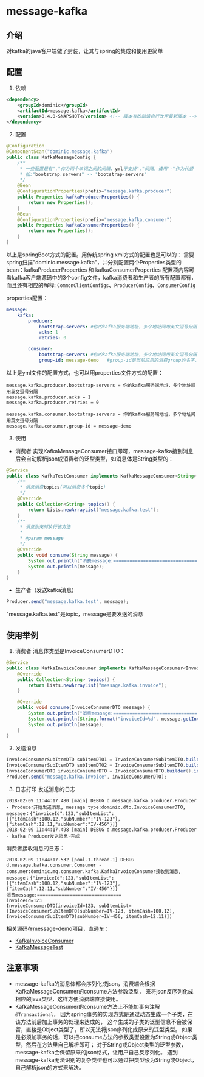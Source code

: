 # message-kafka

## 介绍
对kafka的java客户端做了封装，让其与spring的集成和使用更简单

## 配置

1. 依赖
```xml
<dependency>
    <groupId>dominic</groupId>
    <artifactId>message.kafka</artifactId>
    <version>0.4.0-SNAPSHOT</version> <!-- 版本有改动请自行改用最新版本 -->
</dependency>
```
2. 配置
```java
@Configuration
@ComponentScan("dominic.message.kafka")
public class KafkaMessageConfig {
    /**
     * 一些配置是有"."作为两个单词之间的间隔，yml不支持"."间隔，请用"-"作为代替
     * 如:"bootstrap.servers" -> "bootstrap-servers"
     */
    @Bean
    @ConfigurationProperties(prefix="message.kafka.producer")
    public Properties kafkaProducerProperties() {
        return new Properties();
    }
    @Bean
    @ConfigurationProperties(prefix="message.kafka.consumer")
    public Properties kafkaConsumerProperties() {
        return new Properties();
    }
}
```
以上是springBoot方式的配置。用传统spring xml方式的配置也是可以的：
需要spring扫描"dominic.message.kafka"，并分别配置两个Properties类型的bean：kafkaProducerProperties 和 kafkaConsumerProperties
配置项内容可看kafka客户端源码中的3个config文件，kafka消费者和生产者的所有配置都有，而且还有相应的解释:
`CommonClientConfigs`、`ProducerConfig`、`ConsumerConfig`

properties配置：
```yml
message:
    kafka:
        producer:
            bootstrap-servers: #你的kafka服务端地址，多个地址间用英文逗号分隔
            acks: 1
            retries: 0

        consumer:
            bootstrap-servers: #你的kafka服务端地址，多个地址间用英文逗号分隔
            group-id: message-demo   #group-id是当前应用的消费group的名字，防止同一个应用重复消费消息
```
以上是yml文件的配置方式，也可以用properties文件方式的配置：
```propterties
message.kafka.producer.bootstrap-servers = 你的kafka服务端地址，多个地址间用英文逗号分隔
message.kafka.producer.acks = 1
message.kafka.producer.retries = 0

message.kafka.consumer.bootstrap-servers = 你的kafka服务端地址，多个地址间用英文逗号分隔
message.kafka.consumer.group-id = message-demo
```
3. 使用
* 消费者
实现KafkaMessageConsumer接口即可，message-kafka接到消息后会自动解析json成消费者的泛型类型，如消息体是String类型的：
```java
@Service
public class KafkaTestConsumer implements KafkaMessageConsumer<String> {
    /**
     * 消息消费topics(可以消费多个topic)
     */
    @Override
    public Collection<String> topics() {
        return Lists.newArrayList("message.kafka.test");
    }
    /**
     * 消息到来时执行该方法
     *
     * @param message
     */
    @Override
    public void consume(String message) {
        System.out.println("消费message:===============================");
        System.out.println(message);
    }
}
```
* 生产者（发送kafka消息）
```java
Producer.send("message.kafka.test", message);
```
"message.kafka.test"是topic，message是要发送的消息

## 使用举例
1. 消费者
消息体类型是InvoiceConsumerDTO：
```java
@Service
public class KafkaInvoiceConsumer implements KafkaMessageConsumer<InvoiceConsumerDTO> {
    @Override
    public Collection<String> topics() {
        return Lists.newArrayList("message.kafka.invoice");
    }

    @Override
    public void consume(InvoiceConsumerDTO message) {
        System.out.println("消费message:===============================");
        System.out.println(String.format("invoiceId=%d", message.getInvoiceId()));
        System.out.println(message);
    }
}
```
2. 发送消息
```java
InvoiceConsumerSubItemDTO subItemDTO1 = InvoiceConsumerSubItemDTO.builder().subNumber("IV-123").itemCash(BigDecimal.valueOf(100.12)).build();
InvoiceConsumerSubItemDTO subItemDTO2 = InvoiceConsumerSubItemDTO.builder().subNumber("IV-456").itemCash(BigDecimal.valueOf(12.11)).build();
InvoiceConsumerDTO invoiceConsumerDTO = InvoiceConsumerDTO.builder().invoiceId(123L).subItemList(Lists.newArrayList(subItemDTO1,subItemDTO2)).build();
Producer.send("message.kafka.invoice", invoiceConsumerDTO);
```

3. 日志打印
发送消息的日志
```
2018-02-09 11:44:17.480 [main] DEBUG d.message.kafka.producer.Producer - Producer开始发送消息, message type:dominic.dto.InvoiceConsumerDTO, message：{"invoiceId":123,"subItemList":[{"itemCash":100.12,"subNumber":"IV-123"},{"itemCash":12.11,"subNumber":"IV-456"}]}
2018-02-09 11:44:17.498 [main] DEBUG d.message.kafka.producer.Producer - kafka Producer发送消息-完成
```
消费者接收消息的日志：
```
2018-02-09 11:44:17.532 [pool-1-thread-1] DEBUG d.message.kafka.consumer.Consumer - consumer:dominic.mq.consumer.kafka.KafkaInvoiceConsumer接收到消息, message：{"invoiceId":123,"subItemList":[{"itemCash":100.12,"subNumber":"IV-123"},{"itemCash":12.11,"subNumber":"IV-456"}]}
消费message:===============================
invoiceId=123
InvoiceConsumerDTO(invoiceId=123, subItemList=[InvoiceConsumerSubItemDTO(subNumber=IV-123, itemCash=100.12), InvoiceConsumerSubItemDTO(subNumber=IV-456, itemCash=12.11)])
```

相关源码在message-demo项目，直通车：
- [KafkaInvoiceConsumer](https://github.com/dominiche/message/blob/master/message-demo/src/main/java/dominic/mq/consumer/kafka/KafkaInvoiceConsumer.java)
- [KafkaMessageTest](https://github.com/dominiche/message/blob/master/message-demo/src/test/java/dominic/test/KafkaMessageTest.java)

## 注意事项
* message-kafka的消息体都会序列化成json，消费端会根据KafkaMessageConsumer的consume方法参数泛型，
来将json反序列化成相应的java类型，这样方便消费端直接使用。
* KafkaMessageConsumer的consume方法上不能加事务注解`@Transactional`，
因为spring事务的实现方式是通过动态生成一个子类，在该方法前后加上事务的处理来达成的，
这个生成的子类的泛型信息不会被保留，直接是Object类型了，所以无法将json序列化成原来的泛型类型。
如果是必须加事务的话，可以把consume方法的参数类型设置为String或Object类型，然后在方法里自己解析即可；
对于String或Object类型的泛型参数，message-kafka会保留原来的json格式，让用户自己反序列化。
遇到message-kafka无法识别的复杂类型也可以通过把类型设为String或Object，自己解析json的方式来解决。
